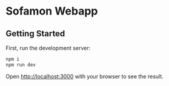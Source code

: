 # Sofamon Webapp

## Getting Started

First, run the development server:

```bash
npm i
npm run dev
```

Open [http://localhost:3000](http://localhost:3000) with your browser to see the result.